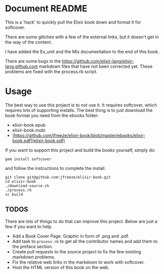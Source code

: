 # Document README 

This is a 'hack' to quickly pull the Elixir book down and format it for softcover.

There are some glitches with a few of the external links, but it doesn't get in the way of the content.

I have added the Ex\_unit and the Mix documentation to the end of this book.

There are some bugs in the https://github.com/elixir-lang/elixir-lang.github.com markdown files that have not been corrected yet. These problems are fixed with the process.rb script.

# Usage

The best way to use this project is to *not* use it. It requires softcover, which requires lots of supporting installs. The best thing is to just download the book format you need from the ebooks folder:

* elixir-book.epub
* elixir-book.mobi
* [https://github.com/jfreeze/elixir-book/blob/master/ebooks/elixir-book.pdf](elixir-book.pdf)


If you want to support this project and build the books yourself, simply do:

    gem install softcover

and follow the instructions to complete the install.

    git clone git@github.com:jfreeze/elixir-book.git
    cd elixir-book
    ./download-source.sh
    ./process.rb
    sc build

## TODOS

There are lots of things to do that can improve this project. Below are just a few if you want to help.

* Add a Book Cover Page. Graphic in form of .png and .pdf.
* Add task to `process.rb` to get all the contributor names and add them to the preface section.
* Create pull requests to the source project to fix the few existing markdown problems.
* Fix the relative web links in the markdown to work with softcover.
* Host the HTML version of this book on the web.

